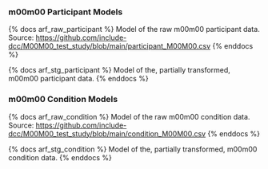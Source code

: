 ### m00m00 Participant Models

{% docs arf_raw_participant %}
Model of the raw m00m00 participant data. Source: https://github.com/include-dcc/M00M00_test_study/blob/main/participant_M00M00.csv
{% enddocs %}

{% docs arf_stg_participant %}
Model of the, partially transformed, m00m00 participant data.
{% enddocs %}

### m00m00 Condition Models

{% docs arf_raw_condition %}
Model of the raw m00m00 condition data. Source: https://github.com/include-dcc/M00M00_test_study/blob/main/condition_M00M00.csv
{% enddocs %}

{% docs arf_stg_condition %}
Model of the, partially transformed, m00m00 condition data.
{% enddocs %}